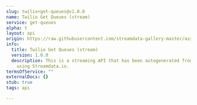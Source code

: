 ```yaml
---
slug: twilio+get-queues@v1.0.0
name: Twilio Get Queues (stream)
service: get-queues
alpha: t
layout: api
origin: https://raw.githubusercontent.com/streamdata-gallery-master/asyncapi/master/_listings/twilio/twilio-get-queues-stream-async.md
info:
  title: Twilio Get Queues (stream)
  version: 1.0.0
  description: This is a streaming API that has been autogenerated from the Twilio
    using Streamdata.io.
termsOfService: ""
externalDocs: {}
stub: true
tags: api

---
```

